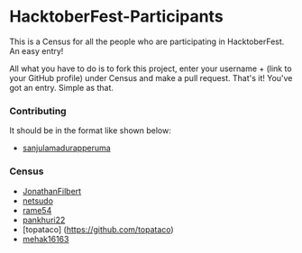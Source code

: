 # HacktoberFest-Participants
This is a Census for all the people who are participating in HacktoberFest. An easy entry!

All what you have to do is to fork this project, enter your username + (link to your GitHub profile) under Census and make a pull request. That's it! You've got an entry. Simple as that.

### Contributing
It should be in the format like shown below:

  - [sanjulamadurapperuma](https://github.com/sanjulamadurapperuma)

### Census

  - [JonathanFilbert](https://github.com/jonathanfilbert)
  - [netsudo](https://github.com/netsudo)
  - [rame54](https://github.com/rame54)
  - [pankhuri22](https://github.com/pankhuri22)
  - [topataco] (https://github.com/topataco)
  - [mehak16163](https://github.com/mehak16163)
